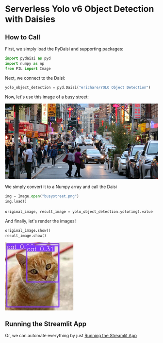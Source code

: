 # Serverless Yolo v6 Object Detection with Daisies

## How to Call

First, we simply load the PyDaisi and supporting packages:

```python
import pydaisi as pyd
import numpy as np
from PIL import Image
```

Next, we connect to the Daisi:

```python
yolo_object_detection = pyd.Daisi("erichare/YOLO Object Detection")
```

Now, let's use this image of a busy street:

![](busystreet.png)

We simply convert it to a Numpy array and call the Daisi

```python
img = Image.open("busystreet.png")
img.load()

original_image, result_image = yolo_object_detection.yolo(img).value
```

And finally, let's render the images!

```python
original_image.show()
result_image.show()
```

![](cat-objects.jpeg)

## Running the Streamlit App

Or, we can automate everything by just [Running the Streamlit App](https://dev3.daisi.io/daisies/227961c0-e3e6-4e41-927c-871a907592cb/streamlit)

